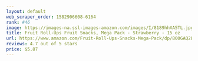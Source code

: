 ```yaml
---
layout: default 
﻿web_scraper_order: 1582906608-6164
rank: #46
image: https://images-na.ssl-images-amazon.com/images/I/8189hhXA5TL.jpg
title: Fruit Roll-Ups Fruit Snacks, Mega Pack - Strawberry - 15 oz
url: https://www.amazon.com/Fruit-Roll-Ups-Snacks-Mega-Pack/dp/B00GAQ2LVO/ref=zg_mw_grocery_46?_encoding=UTF8&psc=1&refRID=60J9MNPBBWB8RKQXQSF9
reviews: 4.7 out of 5 stars
price: $5.87 
---
```

